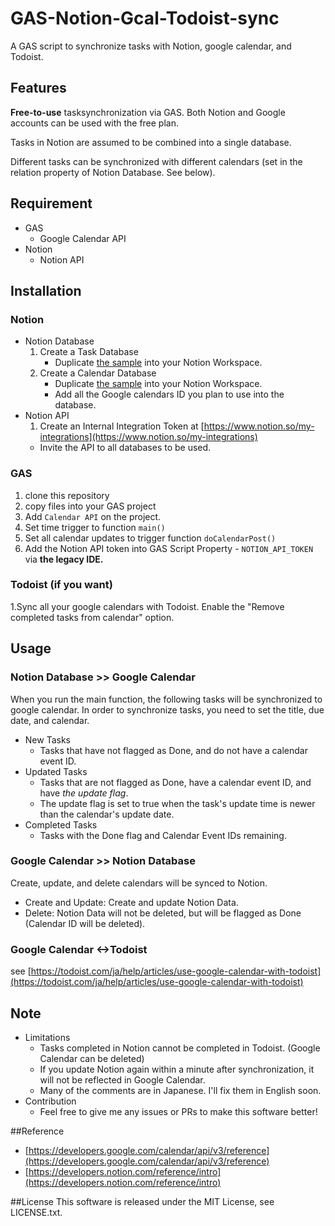 # GAS-Notion-Gcal-Todoist-sync
A GAS script to synchronize tasks with Notion, google calendar, and Todoist.

## Features
**Free-to-use** tasksynchronization via GAS. Both Notion and Google accounts can be used with the free plan.

Tasks in Notion are assumed to be combined into a single database.

Different tasks can be synchronized with different calendars (set in the relation property of Notion Database. See below).

## Requirement
* GAS
	* Google Calendar API
* Notion
	* Notion API

## Installation
### Notion
* Notion Database
	1. Create a Task Database
		* Duplicate [the sample](https://www.notion.so/0e567f34b9eb44b5a17c921ae6d11c0d?v=585ac379bb71459e8e400e97dac107e2) into your Notion Workspace.	
	2. Create a Calendar Database
		* Duplicate [the sample](https://www.notion.so/819a124fbbe145ba897f2e2e118192f3?v=b1ab21b10b69416b8a767908787d990c) into your Notion Workspace.	
		* Add all the Google calendars ID you plan to use into the database.
* Notion API
	1. Create an Internal Integration Token at [https://www.notion.so/my-integrations](https://www.notion.so/my-integrations)
	* Invite the API to all databases to be used.
	
### GAS
1. clone this repository
2. copy files into your GAS project
3. Add `Calendar API` on the project.
4. Set time trigger to function `main()`
5. Set all calendar updates to trigger function `doCalendarPost()`
6. Add the Notion API token into GAS Script Property - `NOTION_API_TOKEN` via **the legacy IDE.**

### Todoist (if you want)
1.Sync all your google calendars with Todoist. Enable the "Remove completed tasks from calendar" option.

## Usage
### Notion Database >> Google Calendar
When you run the main function, the following tasks will be synchronized to google calendar. In order to synchronize tasks, you need to set the title, due date, and calendar.

* New Tasks
	* Tasks that have not flagged as Done, and do not have a calendar event ID.
* Updated Tasks
	* Tasks that are not flagged as Done, have a calendar event ID, and have *the update flag*.
	* The update flag is set to true when the task's update time is newer than the calendar's update date.
* Completed Tasks
	* Tasks with the Done flag and Calendar Event IDs remaining.

### Google Calendar >> Notion Database
Create, update, and delete calendars will be synced to Notion.

* Create and Update: Create and update Notion Data.
* Delete: Notion Data will not be deleted, but will be flagged as Done (Calendar ID will be deleted).

### Google Calendar <->Todoist
see [https://todoist.com/ja/help/articles/use-google-calendar-with-todoist](https://todoist.com/ja/help/articles/use-google-calendar-with-todoist)
## Note
* Limitations
	* Tasks completed in Notion cannot be completed in Todoist. (Google Calendar can be deleted)
	* If you update Notion again within a minute after synchronization, it will not be reflected in Google Calendar.
	* Many of the comments are in Japanese. I'll fix them in English soon.
* Contribution
	* Feel free to give me any issues or PRs to make this software better!


##Reference
* [https://developers.google.com/calendar/api/v3/reference](https://developers.google.com/calendar/api/v3/reference)
* [https://developers.notion.com/reference/intro](https://developers.notion.com/reference/intro)

##License
This software is released under the MIT License, see LICENSE.txt.
